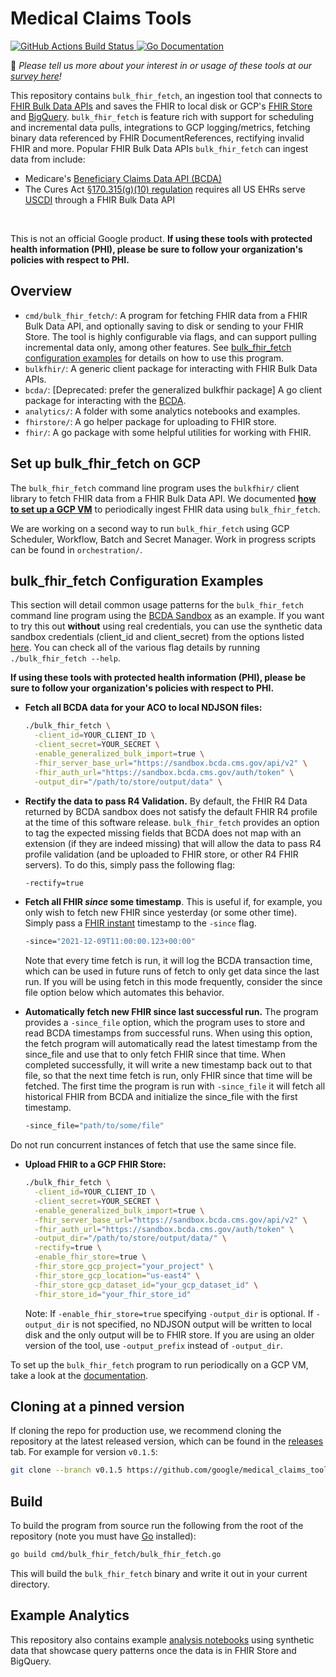 # Medical Claims Tools
<a href="https://github.com/google/medical_claims_tools/actions">
  <img src="https://github.com/google/medical_claims_tools/workflows/go_test/badge.svg" alt="GitHub Actions Build Status" />
</a>
<a href="https://godoc.org/github.com/google/medical_claims_tools">
  <img src="https://godoc.org/github.com/google/medical_claims_tools?status.svg" alt="Go Documentation" />
</a>

👀 _Please tell us more about your interest in or usage of these tools at our [survey here](https://docs.google.com/forms/d/e/1FAIpQLSdmWHaGc41gWiobMT6kNd0PGPPeWGeS-LyG6CrGZ79moaUIEQ/viewform)!_

This repository contains `bulk_fhir_fetch`, an ingestion tool that connects to [FHIR Bulk Data APIs](https://hl7.org/fhir/uv/bulkdata/) and saves the FHIR to local disk or GCP's
[FHIR Store](https://cloud.google.com/healthcare-api/docs/how-tos/fhir) and [BigQuery](https://cloud.google.com/bigquery). `bulk_fhir_fetch` is feature rich with support for scheduling and incremental data pulls, integrations to GCP logging/metrics, fetching binary data referenced by FHIR DocumentReferences, rectifying invalid FHIR and more. Popular FHIR Bulk Data APIs `bulk_fhir_fetch` can ingest data from include:

* Medicare's [Beneficiary Claims Data API (BCDA)](https://bcda.cms.gov/)
* The Cures Act [§170.315(g)(10) regulation](https://www.healthit.gov/test-method/standardized-api-patient-and-population-services) requires all US EHRs serve [USCDI](https://www.healthit.gov/isa/united-states-core-data-interoperability-uscdi#uscdi-v1) through a FHIR Bulk Data API

<br />

This is not an official Google product. __If using these tools with protected health information (PHI), please be sure
to follow your organization's policies with respect to PHI.__

## Overview
<!---TODO(b/199179306): add links to code paths below.--->
* `cmd/bulk_fhir_fetch/`: A program for fetching FHIR data from a
  FHIR Bulk Data API, and optionally saving to disk or sending to your
  FHIR Store. The tool
  is highly configurable via flags, and can support pulling incremental data
  only, among other features. See [bulk_fhir_fetch configuration examples](#bulk_fhir_fetch-configuration-examples) for details on how to use this program.
* `bulkfhir/`: A generic client package for interacting with FHIR Bulk Data APIs.
* `bcda/`: [Deprecated: prefer the generalized bulkfhir package] A go client package for interacting with the [BCDA](https://bcda.cms.gov/).
* `analytics/`: A folder with some analytics notebooks and examples.
* `fhirstore/`: A go helper package for uploading to FHIR store.
* `fhir/`: A go package with some helpful utilities for working with FHIR.

## Set up bulk_fhir_fetch on GCP

The `bulk_fhir_fetch` command line program uses the `bulkfhir/` client library
to fetch FHIR data from a FHIR Bulk Data API. We documented __[how to set up a
GCP VM](docs/periodic_gcp_ingestion.md)__ to periodically ingest FHIR data using
`bulk_fhir_fetch`.

We are working on a second way to run `bulk_fhir_fetch` using GCP Scheduler, Workflow, Batch and Secret Manager. Work in progress scripts can be found in `orchestration/`.

## bulk_fhir_fetch Configuration Examples

This section will detail common usage patterns for the `bulk_fhir_fetch` command
line program using the [BCDA Sandbox](https://bcda.cms.gov/guide.html#try-the-api)
as an example. If you want to try this out __without__ using real credentials,
you can use the synthetic data sandbox credentials (client_id and client_secret)
from the options listed [here](https://bcda.cms.gov/guide.html#try-the-api). You
can check all of the various flag details by running `./bulk_fhir_fetch --help`.

__If using these tools with protected health information (PHI), please be sure
to follow your organization's policies with respect to PHI.__

* __Fetch all BCDA data for your ACO to local NDJSON files:__

  ```sh
  ./bulk_fhir_fetch \
    -client_id=YOUR_CLIENT_ID \
    -client_secret=YOUR_SECRET \
    -enable_generalized_bulk_import=true \
    -fhir_server_base_url="https://sandbox.bcda.cms.gov/api/v2" \
    -fhir_auth_url="https://sandbox.bcda.cms.gov/auth/token" \
    -output_dir="/path/to/store/output/data" \
  ```

* __Rectify the data to pass R4 Validation.__ By default, the FHIR R4 Data
returned by BCDA sandbox does not satisfy the default FHIR R4 profile at the time of
this software release. `bulk_fhir_fetch` provides an option to tag the expected missing
fields that BCDA does not map with an extension (if they are indeed missing)
that will allow the data to pass R4 profile validation (and be uploaded to FHIR
store, or other R4 FHIR servers). To do this, simply pass the following flag:

  ```sh
  -rectify=true
  ```

* __Fetch all FHIR _since_ some timestamp__. This is useful if, for example,
you only wish to fetch new FHIR since yesterday (or some other time).
Simply pass a [FHIR instant](https://www.hl7.org/fhir/datatypes.html#instant)
timestamp to the `-since` flag.

  ```sh
  -since="2021-12-09T11:00:00.123+00:00"
  ```
  Note that every time fetch is run, it will log the BCDA transaction time,
  which can be used in future runs of fetch to only get data since the last run.
  If you will be using fetch in this mode frequently, consider the since file
  option below which automates this behavior.

* __Automatically fetch new FHIR since last successful run.__ The program
provides a `-since_file` option, which the program uses to store and read BCDA
timestamps from successful runs. When using this option, the fetch program will
automatically read the latest timestamp from the since_file and use that to only
fetch FHIR since that time. When completed successfully, it will write a new
timestamp back out to that file, so that the next time fetch is run, only FHIR
since that time will be fetched. The first time the program is run with
`-since_file` it will fetch all historical FHIR from BCDA and initialize the
since_file with the first timestamp.

  ```sh
  -since_file="path/to/some/file"
  ```
Do not run concurrent instances of fetch that use the same since file.

* __Upload FHIR to a GCP FHIR Store:__

  ```sh
  ./bulk_fhir_fetch \
    -client_id=YOUR_CLIENT_ID \
    -client_secret=YOUR_SECRET \
    -enable_generalized_bulk_import=true \
    -fhir_server_base_url="https://sandbox.bcda.cms.gov/api/v2" \
    -fhir_auth_url="https://sandbox.bcda.cms.gov/auth/token" \
    -output_dir="/path/to/store/output/data/" \
    -rectify=true \
    -enable_fhir_store=true \
    -fhir_store_gcp_project="your_project" \
    -fhir_store_gcp_location="us-east4" \
    -fhir_store_gcp_dataset_id="your_gcp_dataset_id" \
    -fhir_store_id="your_fhir_store_id"
  ```

  Note: If `-enable_fhir_store=true` specifying `-output_dir` is optional. If
  `-output_dir` is not specified, no NDJSON output will be written to local
  disk and the only output will be to FHIR store. If you are using an older
  version of the tool, use `-output_prefix` instead of `-output_dir`.

To set up the `bulk_fhir_fetch` program to run periodically on a GCP VM, take a look at the
[documentation](docs/periodic_gcp_ingestion.md).

## Cloning at a pinned version

If cloning the repo for production use, we recommend cloning the repository at
the latest released version, which can be found in the
[releases](https://github.com/google/medical_claims_tools/releases)
tab. For example for version `v0.1.5`:

```sh
git clone --branch v0.1.5 https://github.com/google/medical_claims_tools.git
```

## Build

To build the program from source run the following from the root of the
repository (note you must have [Go](https://go.dev/dl/) installed):

```sh
go build cmd/bulk_fhir_fetch/bulk_fhir_fetch.go
```

This will build the `bulk_fhir_fetch` binary and write it out in your current
directory.

## Example Analytics
This repository also contains example [analysis notebooks](analytics)
using synthetic data that showcase query patterns once the data is in FHIR Store
and BigQuery.
